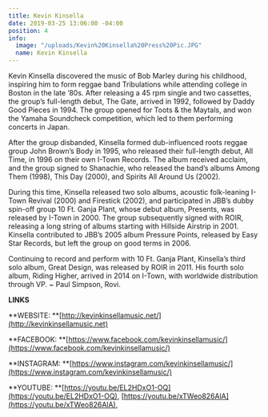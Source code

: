 ```yaml
---
title: Kevin Kinsella
date: 2019-03-25 13:06:00 -04:00
position: 4
info:
  image: "/uploads/Kevin%20Kinsella%20Press%20Pic.JPG"
  name: Kevin Kinsella
---
```


Kevin Kinsella discovered the music of Bob Marley during his childhood, inspiring him to form reggae band Tribulations while attending college in Boston in the late ’80s. After releasing a 45 rpm single and two cassettes, the group’s full-length debut, The Gate, arrived in 1992, followed by Daddy Good Pieces in 1994. The group opened for Toots & the Maytals, and won the Yamaha Soundcheck competition, which led to them performing concerts in Japan.

After the group disbanded, Kinsella formed dub-influenced roots reggae group John Brown’s Body in 1995, who released their full-length debut, All Time, in 1996 on their own I-Town Records. The album received acclaim, and the group signed to Shanachie, who released the band’s albums Among Them (1998), This Day (2000), and Spirits All Around Us (2002).

During this time, Kinsella released two solo albums, acoustic folk-leaning I-Town Revival (2000) and Firestick (2002), and participated in JBB’s dubby spin-off group 10 Ft. Ganja Plant, whose debut album, Presents, was released by I-Town in 2000. The group subsequently signed with ROIR, releasing a long string of albums starting with Hillside Airstrip in 2001. Kinsella contributed to JBB’s 2005 album Pressure Points, released by Easy Star Records, but left the group on good terms in 2006.

Continuing to record and perform with 10 Ft. Ganja Plant, Kinsella’s third solo album, Great Design, was released by ROIR in 2011. His fourth solo album, Riding Higher, arrived in 2014 on I-Town, with worldwide distribution through VP. \~ Paul Simpson, Rovi.

**LINKS**

**WEBSITE: **[http://kevinkinsellamusic.net/](http://kevinkinsellamusic.net)

**FACEBOOK: **[https://www.facebook.com/kevinkinsellamusic/](https://www.facebook.com/kevinkinsellamusic/)

**INSTAGRAM: **[https://www.instagram.com/kevinkinsellamusic/](https://www.instagram.com/kevinkinsellamusic/)

**YOUTUBE: **[https://youtu.be/EL2HDxO1-OQ](https://youtu.be/EL2HDxO1-OQ), [https://youtu.be/xTWeo826AlA](https://youtu.be/xTWeo826AlA),